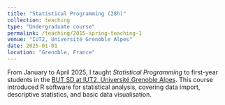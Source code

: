 ```yaml
---
title: "Statistical Programming (28h)"
collection: teaching
type: "Undergraduate course"
permalink: /teaching/2015-spring-teaching-1
venue: "IUT2, Université Grenoble Alpes"
date: 2025-01-01
location: "Grenoble, France"
---
```


From January to April 2025, I taught *Statistical Programming* to first-year students in the [BUT SD at IUT2, Université Grenoble Alpes](https://formations.univ-grenoble-alpes.fr/fr/catalogue-2021/but-bachelor-universitaire-de-technologie-BUT/but-science-des-donnees-KI4UX0GI.html). This course introduced R software for statistical analysis, covering data import, descriptive statistics, and basic data visualisation.